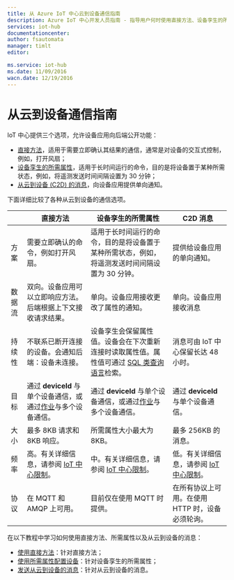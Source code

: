 ```yaml
---
title: 从 Azure IoT 中心云到设备通信指南
description: Azure IoT 中心开发人员指南 - 指导用户何时使用直接方法、设备孪生的所需属性或从云到设备的消息。
services: iot-hub
documentationcenter: 
author: fsautomata
manager: timlt
editor: 

ms.service: iot-hub
ms.date: 11/09/2016
wacn.date: 12/19/2016
---
```


# 从云到设备通信指南
IoT 中心提供三个选项，允许设备应用向后端公开功能：

* [直接方法][lnk-methods]，适用于需要立即确认其结果的通信，通常是对设备的交互式控制，例如，打开风扇；
* [设备孪生的所需属性][lnk-twins]，适用于长时间运行的命令，目的是将设备置于某种所需状态，例如，将遥测发送时间间隔设置为 30 分钟；
* [从云到设备 (C2D) 的消息][lnk-c2d]，向设备应用提供单向通知。

下面详细比较了各种从云到设备的通信选项。

| | 直接方法 | 设备孪生的所需属性 | C2D 消息 |
| ---- | ------- | ---------- | ---- |
| 方案 | 需要立即确认的命令，例如打开风扇。 | 适用于长时间运行的命令，目的是将设备置于某种所需状态，例如，将遥测发送时间间隔设置为 30 分钟。 | 提供给设备应用的单向通知。 |
| 数据流 | 双向。设备应用可以立即响应方法。后端根据上下文接收请求结果。 | 单向。设备应用接收更改了属性的通知。 | 单向。设备应用接收消息
| 持续性 | 不联系已断开连接的设备。会通知后端：设备未连接。 | 设备孪生会保留属性值。设备会在下次重新连接时读取属性值。属性值可通过 [SQL 类查询语言][lnk-query]检索。 | 消息可由 IoT 中心保留长达 48 小时。 |
| 目标 | 通过 **deviceId** 与单个设备通信，或通过[作业][lnk-jobs]与多个设备通信。 | 通过 **deviceId** 与单个设备通信，或通过[作业][lnk-jobs]与多个设备通信。 | 通过 **deviceId** 与单个设备通信。 |
| 大小 | 最多 8KB 请求和 8KB 响应。 | 所需属性大小最大为 8KB。 | 最多 256KB 的消息。 |
| 频率 | 高。有关详细信息，请参阅 [IoT 中心限制][lnk-quotas]。 | 中。有关详细信息，请参阅 [IoT 中心限制][lnk-quotas]。 | 低。有关详细信息，请参阅 [IoT 中心限制][lnk-quotas]。 |
| 协议 | 在 MQTT 和 AMQP 上可用。 | 目前仅在使用 MQTT 时提供。 | 在所有协议上可用。在使用 HTTP 时，设备必须轮询。 |

在以下教程中学习如何使用直接方法、所需属性以及从云到设备的消息：

* [使用直接方法][lnk-methods-tutorial]：针对直接方法；
* [使用所需属性配置设备][lnk-twin-properties]：针对设备孪生的所需属性；
* [发送从云到设备的消息][lnk-c2d-tutorial]：针对从云到设备的消息。

[lnk-twins]: ./iot-hub-devguide-device-twins.md
[lnk-quotas]: ./iot-hub-devguide-quotas-throttling.md
[lnk-query]: ./iot-hub-devguide-query-language.md
[lnk-jobs]: ./iot-hub-devguide-jobs.md
[lnk-c2d]: ./iot-hub-devguide-messaging.md#cloud-to-device-messages
[lnk-methods]: ./iot-hub-devguide-direct-methods.md
[lnk-methods-tutorial]: ./iot-hub-node-node-direct-methods.md
[lnk-twin-properties]: ./iot-hub-node-node-twin-how-to-configure.md
[lnk-c2d-tutorial]: ./iot-hub-node-node-c2d.md

<!---HONumber=Mooncake_1212_2016-->